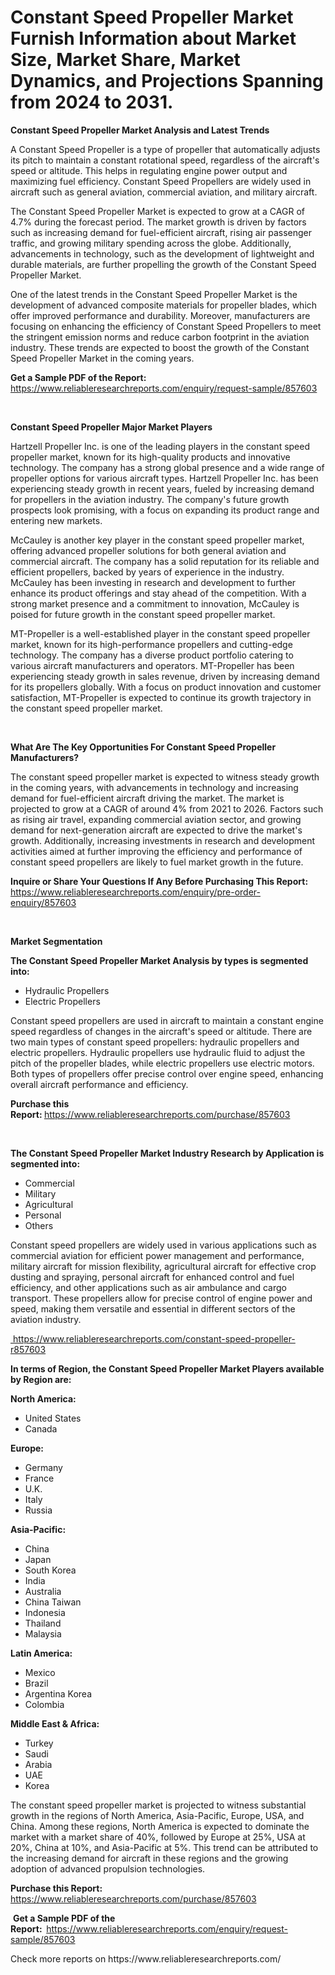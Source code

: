 <p><h1>Constant Speed Propeller Market Furnish Information about Market Size, Market Share, Market Dynamics, and Projections Spanning from 2024 to 2031.</h1></p><p><strong>Constant Speed Propeller Market Analysis and Latest Trends</strong></p>
<p><p>A Constant Speed Propeller is a type of propeller that automatically adjusts its pitch to maintain a constant rotational speed, regardless of the aircraft's speed or altitude. This helps in regulating engine power output and maximizing fuel efficiency. Constant Speed Propellers are widely used in aircraft such as general aviation, commercial aviation, and military aircraft.</p><p>The Constant Speed Propeller Market is expected to grow at a CAGR of 4.7% during the forecast period. The market growth is driven by factors such as increasing demand for fuel-efficient aircraft, rising air passenger traffic, and growing military spending across the globe. Additionally, advancements in technology, such as the development of lightweight and durable materials, are further propelling the growth of the Constant Speed Propeller Market.</p><p>One of the latest trends in the Constant Speed Propeller Market is the development of advanced composite materials for propeller blades, which offer improved performance and durability. Moreover, manufacturers are focusing on enhancing the efficiency of Constant Speed Propellers to meet the stringent emission norms and reduce carbon footprint in the aviation industry. These trends are expected to boost the growth of the Constant Speed Propeller Market in the coming years.</p></p>
<p><strong>Get a Sample PDF of the Report:&nbsp;</strong> <a href="https://www.reliableresearchreports.com/enquiry/request-sample/857603">https://www.reliableresearchreports.com/enquiry/request-sample/857603</a></p>
<p>&nbsp;</p>
<p><strong>Constant Speed Propeller Major Market Players</strong></p>
<p><p>Hartzell Propeller Inc. is one of the leading players in the constant speed propeller market, known for its high-quality products and innovative technology. The company has a strong global presence and a wide range of propeller options for various aircraft types. Hartzell Propeller Inc. has been experiencing steady growth in recent years, fueled by increasing demand for propellers in the aviation industry. The company's future growth prospects look promising, with a focus on expanding its product range and entering new markets.</p><p>McCauley is another key player in the constant speed propeller market, offering advanced propeller solutions for both general aviation and commercial aircraft. The company has a solid reputation for its reliable and efficient propellers, backed by years of experience in the industry. McCauley has been investing in research and development to further enhance its product offerings and stay ahead of the competition. With a strong market presence and a commitment to innovation, McCauley is poised for future growth in the constant speed propeller market.</p><p>MT-Propeller is a well-established player in the constant speed propeller market, known for its high-performance propellers and cutting-edge technology. The company has a diverse product portfolio catering to various aircraft manufacturers and operators. MT-Propeller has been experiencing steady growth in sales revenue, driven by increasing demand for its propellers globally. With a focus on product innovation and customer satisfaction, MT-Propeller is expected to continue its growth trajectory in the constant speed propeller market.</p></p>
<p>&nbsp;</p>
<p><strong>What Are The Key Opportunities For Constant Speed Propeller Manufacturers?</strong></p>
<p><p>The constant speed propeller market is expected to witness steady growth in the coming years, with advancements in technology and increasing demand for fuel-efficient aircraft driving the market. The market is projected to grow at a CAGR of around 4% from 2021 to 2026. Factors such as rising air travel, expanding commercial aviation sector, and growing demand for next-generation aircraft are expected to drive the market's growth. Additionally, increasing investments in research and development activities aimed at further improving the efficiency and performance of constant speed propellers are likely to fuel market growth in the future.</p></p>
<p><strong>Inquire or Share Your Questions If Any Before Purchasing This Report:</strong> <a href="https://www.reliableresearchreports.com/enquiry/pre-order-enquiry/857603">https://www.reliableresearchreports.com/enquiry/pre-order-enquiry/857603</a></p>
<p>&nbsp;</p>
<p><strong>Market Segmentation</strong></p>
<p><strong>The Constant Speed Propeller Market Analysis by types is segmented into:</strong></p>
<p><ul><li>Hydraulic Propellers</li><li>Electric Propellers</li></ul></p>
<p><p>Constant speed propellers are used in aircraft to maintain a constant engine speed regardless of changes in the aircraft's speed or altitude. There are two main types of constant speed propellers: hydraulic propellers and electric propellers. Hydraulic propellers use hydraulic fluid to adjust the pitch of the propeller blades, while electric propellers use electric motors. Both types of propellers offer precise control over engine speed, enhancing overall aircraft performance and efficiency.</p></p>
<p><strong>Purchase this Report:&nbsp;</strong><a href="https://www.reliableresearchreports.com/purchase/857603">https://www.reliableresearchreports.com/purchase/857603</a></p>
<p>&nbsp;</p>
<p><strong>The Constant Speed Propeller Market Industry Research by Application is segmented into:</strong></p>
<p><ul><li>Commercial</li><li>Military</li><li>Agricultural</li><li>Personal</li><li>Others</li></ul></p>
<p><p>Constant speed propellers are widely used in various applications such as commercial aviation for efficient power management and performance, military aircraft for mission flexibility, agricultural aircraft for effective crop dusting and spraying, personal aircraft for enhanced control and fuel efficiency, and other applications such as air ambulance and cargo transport. These propellers allow for precise control of engine power and speed, making them versatile and essential in different sectors of the aviation industry.</p></p>
<p><a href="https://www.reliableresearchreports.com/constant-speed-propeller-r857603">&nbsp;https://www.reliableresearchreports.com/constant-speed-propeller-r857603</a></p>
<p><strong>In terms of Region, the Constant Speed Propeller Market Players available by Region are:</strong></p>
<p>
    <p> <strong> North America: </strong>
        <ul>
            <li>United States</li>
            <li>Canada</li>
        </ul>
        </p> 
    <p> <strong> Europe: </strong>
        <ul>
            <li>Germany</li>
            <li>France</li>
            <li>U.K.</li>
            <li>Italy</li>
            <li>Russia</li>
        </ul>
        </p> 
    <p> <strong> Asia-Pacific: </strong>
        <ul>
            <li>China</li>
            <li>Japan</li>
            <li>South Korea</li>
            <li>India</li>
            <li>Australia</li>
            <li>China Taiwan</li>
            <li>Indonesia</li>
            <li>Thailand</li>
            <li>Malaysia</li>
        </ul>
        </p> 
    <p> <strong> Latin America: </strong>
        <ul>
            <li>Mexico</li>
            <li>Brazil</li>
            <li>Argentina Korea</li>
            <li>Colombia</li>
        </ul>
        </p> 
    <p> <strong> Middle East & Africa: </strong>
        <ul>
            <li>Turkey</li>
            <li>Saudi</li>
            <li>Arabia</li>
            <li>UAE</li>
            <li>Korea</li>
        </ul>
    </p>
    </p>
<p><p>The constant speed propeller market is projected to witness substantial growth in the regions of North America, Asia-Pacific, Europe, USA, and China. Among these regions, North America is expected to dominate the market with a market share of 40%, followed by Europe at 25%, USA at 20%, China at 10%, and Asia-Pacific at 5%. This trend can be attributed to the increasing demand for aircraft in these regions and the growing adoption of advanced propulsion technologies.</p></p>
<p><strong>Purchase this Report: </strong><a href="https://www.reliableresearchreports.com/purchase/857603">https://www.reliableresearchreports.com/purchase/857603</a></p>
<p>&nbsp;<strong>Get a Sample PDF of the Report:&nbsp;&nbsp;</strong><a href="https://www.reliableresearchreports.com/enquiry/request-sample/857603">https://www.reliableresearchreports.com/enquiry/request-sample/857603</a></p>
<p><strong></strong></p>
<p>Check more reports on https://www.reliableresearchreports.com/</p>